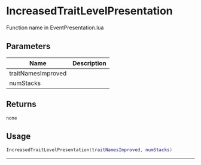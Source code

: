 # IncreasedTraitLevelPresentation

Function name in EventPresentation.lua

## Parameters

| Name               | Description |
| ------------------ | ----------- |
| traitNamesImproved |             |
| numStacks          |             |

## Returns

`none`

## Usage

```lua
IncreasedTraitLevelPresentation(traitNamesImproved, numStacks)
```

---
